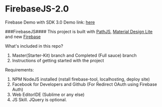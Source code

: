 # FirebaseJS-2.0
Firebase Demo with SDK 3.0
Demo link: <a href="http://fir-demo-58739.firebaseapp.com" target="_blank">here</a>

###FirebaseJS####
This project is built with <a href="">PathJS</a>, <a href="http://getmdl.io" target="_blank">Material Design Lite</a> and new
<a href="https://firebase.google.com">Firebase</a>

What's included in this repo?
 
1. Master(Starter-Kit) branch and Completed (Full sauce) branch
2. Instructions of getting started with the project

Requirements:

1. NPM NodeJS installed (nstall firebase-tool, localhosting, deploy site)
2. Facebook for Developers and Github (For Redirect OAuth using Firebase Auth)
3. Web EditorIDE (Sublime or any else)
4. JS Skill. JQuery is optional.
